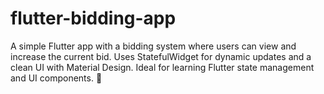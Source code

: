 # flutter-bidding-app
A simple Flutter app with a bidding system where users can view and increase the current bid. Uses StatefulWidget for dynamic updates and a clean UI with Material Design. Ideal for learning Flutter state management and UI components. 🚀

